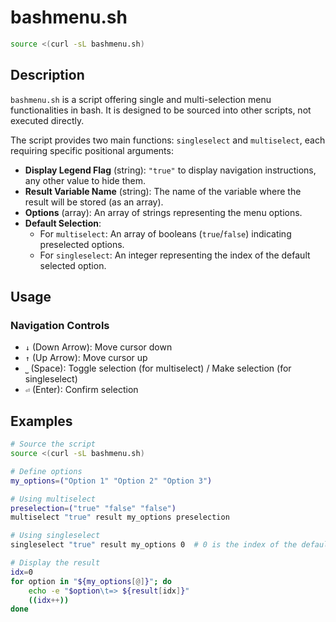 # bashmenu.sh
```bash
source <(curl -sL bashmenu.sh)
```

## Description

`bashmenu.sh` is a script offering single and multi-selection menu functionalities in bash. It is designed to be sourced into other scripts, not executed directly.

The script provides two main functions: `singleselect` and `multiselect`, each requiring specific positional arguments:

- **Display Legend Flag** (string): `"true"` to display navigation instructions, any other value to hide them.
- **Result Variable Name** (string): The name of the variable where the result will be stored (as an array).
- **Options** (array): An array of strings representing the menu options.
- **Default Selection**:
  - For `multiselect`: An array of booleans (`true`/`false`) indicating preselected options.
  - For `singleselect`: An integer representing the index of the default selected option.

## Usage

### Navigation Controls

- `↓` (Down Arrow): Move cursor down
- `↑` (Up Arrow): Move cursor up
- `⎵` (Space): Toggle selection (for multiselect) / Make selection (for singleselect)
- `⏎` (Enter): Confirm selection

## Examples

```bash
# Source the script
source <(curl -sL bashmenu.sh)

# Define options
my_options=("Option 1" "Option 2" "Option 3")

# Using multiselect
preselection=("true" "false" "false")
multiselect "true" result my_options preselection

# Using singleselect
singleselect "true" result my_options 0  # 0 is the index of the default selected option

# Display the result
idx=0
for option in "${my_options[@]}"; do
    echo -e "$option\t=> ${result[idx]}"
    ((idx++))
done
